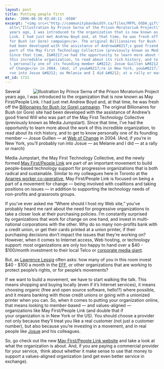 ```yaml
---
layout: post
title: Putting people first
date: '2006-06-20 03:40:11 -0500'
excerpt: "<img src=\"http://communitybandwidth.ca/files/MFPL_OSDA.gif\" align=\"right\"
  alt=\"Illustration by Prince Serna of the Prison Moratorium Project\" />\r\n\r\n<p>Several
  years ago, I was introduced to the organization that is now known as May First/People
  Link. I had just met Andrew Boyd and, at that time, he was fresh off the <a href=\"http://en.wikipedia.org/wiki/Billionaires_for_Bush#Bush_.28Or_Gore.29_2000\">Billionaires
  for Bush (or Gore) campaign</a>. The original Billionaires for Bush (or Gore) site
  had been developed with the assistance of Andrew&#8217;s good friend Will who was
  part of the May First Technology Collective (previously known as Media Jumpstart).
  Since that time, I&#8217;ve had the opportunity to learn more about the work of
  this incredible organization, to read about its rich history, and to get to know
  \ personally one of its founding member &#8212; Josue Guillen &#8212; at <a href=\"http://webofchange.org\">Web
  of Change</a> in 2004. (And, if you&#8217;re in New York, you&#8217;ll probably
  run into Josue &#8212; as Melanie and I did &#8212; at a rally or march)</p>"
mt_id: 1721
---
```

<img src="http://communitybandwidth.ca/files/MFPL_OSDA.gif" align="right" alt="Illustration by Prince Serna of the Prison Moratorium Project" />

<p>Several years ago, I was introduced to the organization that is now known as May First/People Link. I had just met Andrew Boyd and, at that time, he was fresh off the <a href="http://en.wikipedia.org/wiki/Billionaires_for_Bush#Bush_.28Or_Gore.29_2000">Billionaires for Bush (or Gore) campaign</a>. The original Billionaires for Bush (or Gore) site had been developed with the assistance of Andrew&#8217;s good friend Will who was part of the May First Technology Collective (previously known as Media Jumpstart). Since that time, I&#8217;ve had the opportunity to learn more about the work of this incredible organization, to read about its rich history, and to get to know  personally one of its founding member &#8212; Josue Guillen &#8212; at <a href="http://webofchange.org">Web of Change</a> in 2004. (And, if you&#8217;re in New York, you&#8217;ll probably run into Josue &#8212; as Melanie and I did &#8212; at a rally or march)</p>

<p>Media Jumpstart, the May First Technology Collective, and the newly formed <a href="http://mayfirst.org">May First/People Link</a> are part of an important movement to build people-based technology support for progressive organizations that is both radical and sustainable. Similar to my colleagues here in Toronto at the <a href="http://anarres.ca/">Anarres worker co-operative</a>, May First/People Link is focused on being a part of a movement for change &#8212; being involved with coalitions and taking positions on issues &#8212; in addition to supporting the technology needs of non-profits and grassroots groups. </p>

<p>If you&#8217;ve ever asked me &#8220;Where should I host my Web site,&#8221; you&#8217;ve probably heard me rant about the need for progressive organizations to take a closer look at their purchasing policies. I&#8217;m constantly surprised by organizations that work for change on one hand, and invest in multi-national corporations with the other. Why do so many non-profits bank with a credit union, or get their cards printed at a union printer, if their purchasing decisions don&#8217;t impact the issues that they&#8217;re working on? However, when it comes to Internet access, Web hosting, or technology support: most organizations are only too happy to hand over a $40 - $100/month investment to their local Telco or <a href="http://www.timewarner.com">corporate media giant</a>.</p>

<p>But, as <a href="www.lessig.org/blog">Lawrence Lessig</a> often asks: how many of you in this room invest $40 - $100 a month in the <a href="http://eff.org">EFF</a>, or other organizations that are working to protect people&#8217;s rights, or for people&#8217;s movements? </p>

<p>If we want to build a movement, we have to start walking the talk. This means shopping and buying locally (even if it&#8217;s Internet services), it means choosing organic (free and open source software, hello!?) where possible, and it means banking with those credit unions or going with a unionized printer when you can. So, when it comes to putting your organization online, that means looking to member-based &#8212; and values-aligned &#8212; organizations like May First/People Link (and double that if your organization is in New York or the US). You should choose a provider not only because they&#8217;ll treat you like a real customer (not just a customer number), but also because you&#8217;re investing in a movement, and in real people like <a href="http://mayfirst.org/bios">Josue</a> and his colleagues. </p>

<p>So, go check out the new <a href="http://mayfirst.org">May First/People Link website</a> and take a look at what the organization is about. And, if you are paying a commercial provider for your service,  think about whether it make sense to use that money to support a values-aligned organization (and get even better service in exchange). </p>
